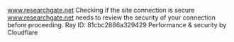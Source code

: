 www.researchgate.net
Checking if the site connection is secure
www.researchgate.net needs to review the security of your connection before proceeding.
Ray ID: 81cbc2886a329429
Performance & security by Cloudflare